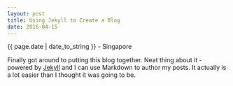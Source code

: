 ```yaml
---
layout: post
title: Using Jekyll to Create a Blog
date: 2016-04-15
---
```

<p class="meta">{{ page.date | date_to_string }} - Singapore </p>

Finally got around to putting this blog together. Neat thing about it - powered by [Jekyll](http://jekyllrb.com) and I can use Markdown to author my posts. It actually is a lot easier than I thought it was going to be.
